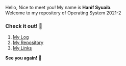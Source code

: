 Hello, Nice to meet you! My name is **Hanif Syuaib**.  
Welcome to my repository of Operating System 2021-2

### Check it out! 🧐
1. [My Log](https://hanifsyuaib.github.io/os212/TXT/mylog.txt)
2. [My Repository](https://github.com/hanifsyuaib/os212)
3. [My Links](https://hanifsyuaib.github.io/os212/LINKS/)



**See you again!** 👋
